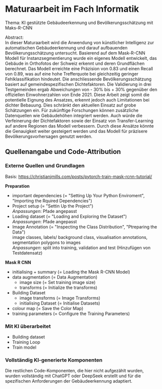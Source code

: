 # Maturaarbeit im Fach Informatik

Thema: KI gestützte Gebäudeerkennung und Bevölkerungsschätzung mit Maks-R-CNN  

 Abstract:  
In dieser Maturaarbeit wird die Anwendung von künstlicher Intelligenz zur automatischen Gebäudeerkennung und darauf aufbauenden Bevölkerungsschätzung untersucht. Basierend auf dem Mask-R-CNN Modell für Instanzsegmentierung wurde ein eigenes Modell entwickelt, das Gebäude in Orthofotos der Schweiz erkennt und deren Grundflächen berechnet. Das Modell erreichte eine Präzision von 0.83 und einen Recall von 0.89, was auf eine hohe Trefferquote bei gleichzeitig geringer Fehlklassifikation hindeutet. Die anschliessende Bevölkerungsschätzung basiert auf gemeindespezifischen Dichtefaktoren. Die Validierung in drei Testgemeinden ergab Abweichungen von - 30% bis + 30% gegenüber den offiziellen Einwohnerzahlen von Ende 2021. Diese Arbeit zeigt somit die potentielle Eignung des Ansatzes, erkennt jedoch auch Limitationen bei dichter Bebauung. Dies schränkt den aktuellen Einsatz auf grobe Schätzungen ein.  Für zukünftige Forschungen können zusätzliche Datenquellen wie Gebäudehöhen integriert werden. Auch würde die Verfeinerung der Dichtefaktoren sowie der Einsatz von Transfer-Learning auf andere Regionen das Modell verbessern. Durch diese Ansätze könnte die Genauigkeit weiter gesteigert werden und das Modell für präzisere Bevölkerungsvorhersagen genutzt werden.   

## Quellenangabe und Code-Attribution

### Externe Quellen und Grundlagen
Basis: https://christianjmills.com/posts/pytorch-train-mask-rcnn-tutorial/

**Preparation**   
- important dependencies (= "Setting Up Your Python Enviroment", "Importing the Rquired Dependencies")  
- Project setup (= "Settin Up the Project")  
*Anpassungen*: Pfade angepasst
- Loading dataset (= "Loading and Exploring the Dataset")  
  *Anpassungen*: Pfade angepasst
- Image Annotation (= "Inspecting the Class Distribution", "Ptreparing the Data")   
 image classes, labels/ background class, visualisation annotations, segmentation polygons to images  
*Anpassungen*: split into training, validation and test (Hinzufügen von Testdatensatz)

**Mask R CNN**  
- initialising + summary (= Loading the Mask R-CNN Model)  
- data augmentation (= Data Augmentation)
  - image size (= Set training image size)
  - transforms (= Initialize the transforms)
- Building Dataset
  - image transforms (= Image Transforms)
  - initialising Dataset (= Initialise Datasets)
- colour map (= Save the Color Map)
- training parameters (= Configure the Training Parameters)

### Mit KI überarbeitet
- Building dataset
- Training Loop
- Train model

### Vollständig KI-generierte Komponenten
Die restlichen Code-Komponenten, die hier nicht aufgezählt wurden, wurden vollständig mit ChatGPT oder DeepSeek erstellt und für die spezifischen Anforderungen der Gebäudeerkennung adaptiert.
